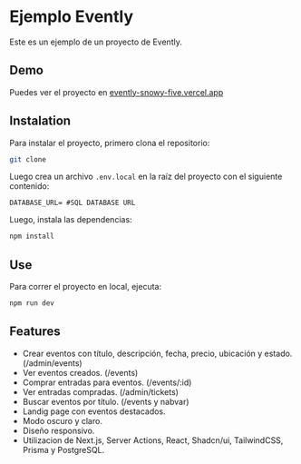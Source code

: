 # Ejemplo Evently

Este es un ejemplo de un proyecto de Evently.

## Demo

Puedes ver el proyecto en [evently-snowy-five.vercel.app](https://evently-snowy-five.vercel.app/)

## Instalation

Para instalar el proyecto, primero clona el repositorio:

```bash
git clone 
```
Luego crea un archivo `.env.local` en la raíz del proyecto con el siguiente contenido:

```env
DATABASE_URL= #SQL DATABASE URL
```

Luego, instala las dependencias:

```bash
npm install
```

## Use

Para correr el proyecto en local, ejecuta:

```bash
npm run dev
```

## Features

- Crear eventos con título, descripción, fecha, precio, ubicación y estado. (/admin/events)
- Ver eventos creados. (/events)
- Comprar entradas para eventos. (/events/:id)
- Ver entradas compradas. (/admin/tickets)
- Buscar eventos por título. (/events y nabvar)
- Landig page con eventos destacados.
- Modo oscuro y claro.
- Diseño responsivo.
- Utilizacion de Next.js, Server Actions, React, Shadcn/ui, TailwindCSS, Prisma y PostgreSQL.

